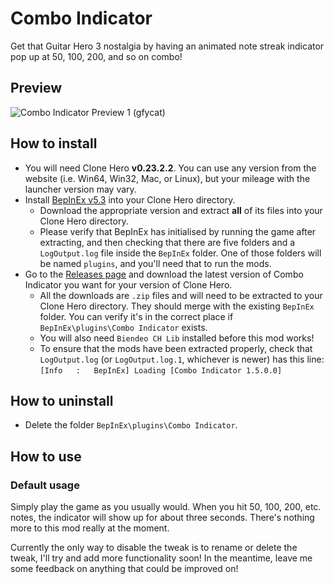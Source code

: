 # Combo Indicator
Get that Guitar Hero 3 nostalgia by having an animated note streak indicator pop up at 50, 100, 200, and so on combo!

## Preview
![Combo Indicator Preview 1 (gfycat)](https://giant.gfycat.com/GreenThickIndianrockpython.gif)

## How to install
- You will need Clone Hero **v0.23.2.2**. You can use any version from the website (i.e. Win64, Win32, Mac, or Linux), but your mileage with the launcher version may vary.
- Install [BepInEx v5.3](https://github.com/BepInEx/BepInEx/releases/tag/v5.3) into your Clone Hero directory.
  - Download the appropriate version and extract **all** of its files into your Clone Hero directory.
  - Please verify that BepInEx has initialised by running the game after extracting, and then checking that there are five folders and a `LogOutput.log` file inside the `BepInEx` folder. One of those folders will be named `plugins`, and you'll need that to run the mods.
- Go to the [Releases page](https://github.com/Biendeo/My-Clone-Hero-Tweaks/releases) and download the latest version of Combo Indicator you want for your version of Clone Hero.
    - All the downloads are `.zip` files and will need to be extracted to your Clone Hero directory. They should merge with the existing `BepInEx` folder. You can verify it's in the correct place if `BepInEx\plugins\Combo Indicator` exists.
    - You will also need `Biendeo CH Lib` installed before this mod works!
    - To ensure that the mods have been extracted properly, check that `LogOutput.log` (or `LogOutput.log.1`, whichever is newer) has this line: `[Info   :   BepInEx] Loading [Combo Indicator 1.5.0.0]`

## How to uninstall
- Delete the folder `BepInEx\plugins\Combo Indicator`.

## How to use
### Default usage
Simply play the game as you usually would. When you hit 50, 100, 200, etc. notes, the indicator will show up for about three seconds. There's nothing more to this mod really at the moment.

Currently the only way to disable the tweak is to rename or delete the tweak, I'll try and add more functionality soon! In the meantime, leave me some feedback on anything that could be improved on!